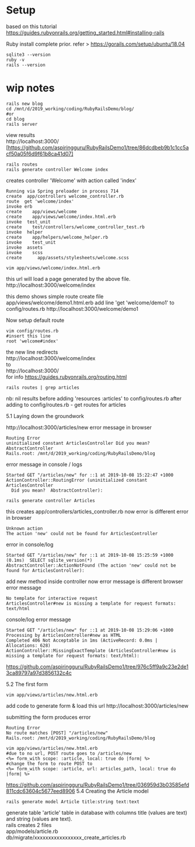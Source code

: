 # Setup

based on this tutorial
https://guides.rubyonrails.org/getting_started.html#installing-rails

Ruby install complete prior.
refer > https://gorails.com/setup/ubuntu/18.04

```
sqlite3 --version
ruby -v
rails --version
```


# wip notes
```
rails new blog  
cd /mnt/d/2019_working/coding/RubyRailsDemo/blog/
#or
cd blog  
rails server  
```
view results  
http://localhost:3000/  
[https://github.com/aspiringguru/RubyRailsDemo1/tree/86dcdbeb9b1c1cc5acf50a05f6d9f61b8ca41d07]
```
rails routes
rails generate controller Welcome index
```
creates controller 'Welcome' with action called  'index'

```
Running via Spring preloader in process 714
create  app/controllers welcome_controller.rb
route  get 'welcome/index'
invoke erb
create    app/views/welcome
create    app/views/welcome/index.html.erb
invoke  test_unit
create    test/controllers/welcome_controller_test.rb
invoke  helper
create    app/helpers/welcome_helper.rb
invoke    test_unit
invoke  assets
invoke    scss
create      app/assets/stylesheets/welcome.scss
```

```
vim app/views/welcome/index.html.erb
```
this url will load a page generated by the above file.
http://localhost:3000/welcome/index

this demo shows simple route
create file app/views/welcome/demo1.html.erb
add line 'get 'welcome/demo1' to  config/routes.rb
http://localhost:3000/welcome/demo1

Now setup default route
```
vim config/routes.rb
#insert this line
root 'welcome#index'
```
the new line redirects   
http://localhost:3000/welcome/index  
to    
http://localhost:3000/  
for info
https://guides.rubyonrails.org/routing.html

```
rails routes | grep articles
```
nb: nil results before adding 'resources :articles' to config/routes.rb
after adding to config/routes.rb - get routes for articles


5.1  Laying down the groundwork

http://localhost:3000/articles/new
error message in browser
```
Routing Error
uninitialized constant ArticlesController Did you mean? AbstractController
Rails.root: /mnt/d/2019_working/coding/RubyRailsDemo/blog
```
error message in console / logs
```
Started GET "/articles/new" for ::1 at 2019-10-08 15:22:47 +1000
ActionController::RoutingError (uninitialized constant ArticlesController
  Did you mean?  AbstractController):
```

```
rails generate controller Articles
```
this creates app/controllers/articles_controller.rb
now error is different
error in browser
```
Unknown action
The action 'new' could not be found for ArticlesController
```
error in console/log
```
Started GET "/articles/new" for ::1 at 2019-10-08 15:25:59 +1000
(0.1ms)  SELECT sqlite_version(*)
AbstractController::ActionNotFound (The action 'new' could not be found for ArticlesController):
```
add new method inside controller
now error message is different
browser error message
```
No template for interactive request
ArticlesController#new is missing a template for request formats: text/html
```
console/log error message
```
Started GET "/articles/new" for ::1 at 2019-10-08 15:29:06 +1000
Processing by ArticlesController#new as HTML
Completed 406 Not Acceptable in 1ms (ActiveRecord: 0.0ms | Allocations: 628)
ActionController::MissingExactTemplate (ArticlesController#new is missing a template for request formats: text/html):
```

https://github.com/aspiringguru/RubyRailsDemo1/tree/976c5ff9a9c23e2de13ca89797a97d3856132c4c

5.2 The first form

```
vim app/views/articles/new.html.erb
```
add code to generate form & load this url
http://localhost:3000/articles/new

submitting the form produces error
```
Routing Error
No route matches [POST] "/articles/new"
Rails.root: /mnt/d/2019_working/coding/RubyRailsDemo/blog
```

```
vim app/views/articles/new.html.erb
#due to no url, POST route goes to /articles/new
<%= form_with scope: :article, local: true do |form| %>
#change the form to route POST to
<%= form_with scope: :article, url: articles_path, local: true do |form| %>
```

https://github.com/aspiringguru/RubyRailsDemo1/tree/036959d3b03585efd811cdc63604c5677eed8906
5.4 Creating the Article model

```
rails generate model Article title:string text:text
```
generate table 'article' table in database with columns title (values are text) and string (values are text).  
rails creates 2 files  
app/models/article.rb    
db/migrate/xxxxxxxxxxxxxxxxx_create_articles.rb  
